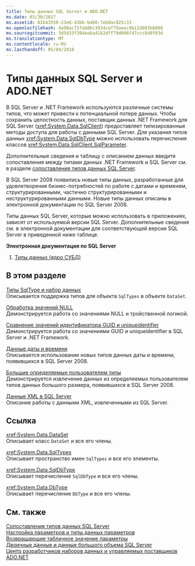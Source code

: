 ```yaml
---
title: Типы данных SQL Server и ADO.NET
ms.date: 03/30/2017
ms.assetid: 81b43550-23e8-43bb-b460-7eb8ac825c33
ms.openlocfilehash: da98ac72fab0bc3934cef79aeec9b12d003b6888
ms.sourcegitcommit: 3d5d33f384eeba41b2dff79d096f47ccc8d8f03d
ms.translationtype: MT
ms.contentlocale: ru-RU
ms.lasthandoff: 05/04/2018
---
```

# <a name="sql-server-data-types-and-adonet"></a>Типы данных SQL Server и ADO.NET
В SQL Server и .NET Framework используются различные системы типов, что может привести к потенциальной потере данных. Чтобы сохранить целостность данных, поставщик данных .NET Framework для SQL Server (<xref:System.Data.SqlClient>) предоставляет типизированные методы доступа для работы с данными SQL Server. Для указания типов данных <xref:System.Data.SqlDbType> можно использовать перечисления классов <xref:System.Data.SqlClient.SqlParameter>.  
  
 Дополнительные сведения и таблицу с описанием данных введите сопоставления между типами данных .NET Framework и SQL Server см. в разделе [сопоставления типов данных SQL Server](../../../../../docs/framework/data/adonet/sql-server-data-type-mappings.md).  
  
 В SQL Server 2008 появились новые типы данных, разработанные для удовлетворения бизнес-потребностей по работе с датами и временем, структурированными, частично структурированными и неструктурированными данными. Новые типы данных описаны в электронной документации по SQL Server 2008.  
  
 Типы данных SQL Server, которые можно использовать в приложениях, зависят от используемой версии SQL Server. Дополнительные сведения см. в электронной документации для соответствующей версии SQL Server в приведенной ниже таблице.  
  
 **Электронная документация по SQL Server**  
  
1.  [Типы данных (ядро СУБД)](http://go.microsoft.com/fwlink/?LinkID=107468)  
  
## <a name="in-this-section"></a>В этом разделе  
 [Типы SqlType и набор данных](../../../../../docs/framework/data/adonet/sql/sqltypes-and-the-dataset.md)  
 Описывается поддержка типов для объекта `SqlTypes` в объекте `DataSet`.  
  
 [Обработка значений NULL](../../../../../docs/framework/data/adonet/sql/handling-null-values.md)  
 Демонстрируется работа со значениями NULL и тройственной логикой.  
  
 [Сравнение значений идентификатора GUID и uniqueidentifier](../../../../../docs/framework/data/adonet/sql/comparing-guid-and-uniqueidentifier-values.md)  
 Демонстрируется работа со значениями GUID и uniqueidentifier в SQL Server и .NET Framework.  
  
 [Данные даты и времени](../../../../../docs/framework/data/adonet/sql/date-and-time-data.md)  
 Описывается использование новых типов данных даты и времени, появившихся в SQL Server 2008.  
  
 [Большие определяемые пользователем типы](../../../../../docs/framework/data/adonet/sql/large-udts.md)  
 Демонстрируется извлечение данных из определяемых пользователем типов данных большого размера, появившихся в SQL Server 2008.  
  
 [Данные XML в SQL Server](../../../../../docs/framework/data/adonet/sql/xml-data-in-sql-server.md)  
 Описание работы с данными XML, извлеченными из SQL Server.  
  
## <a name="reference"></a>Ссылка  
 <xref:System.Data.DataSet>  
 Описывает класс `DataSet` и все его члены.  
  
 <xref:System.Data.SqlTypes>  
 Описывает пространство имен `SqlTypes` и все его элементы.  
  
 <xref:System.Data.SqlDbType>  
 Описывает перечисление `SqlDbType` и все его члены.  
  
 <xref:System.Data.DbType>  
 Описывает перечисление `DbType` и все его члены.  
  
## <a name="see-also"></a>См. также  
 [Сопоставления типов данных SQL Server](../../../../../docs/framework/data/adonet/sql-server-data-type-mappings.md)  
 [Настройка параметров и типы данных параметров](../../../../../docs/framework/data/adonet/configuring-parameters-and-parameter-data-types.md)  
 [Возвращающие табличное значение параметры](../../../../../docs/framework/data/adonet/sql/table-valued-parameters.md)  
 [Двоичные данные и данные большого объема SQL Server](../../../../../docs/framework/data/adonet/sql/sql-server-binary-and-large-value-data.md)  
 [Центр разработчиков наборов данных и управляемых поставщиков ADO.NET](http://go.microsoft.com/fwlink/?LinkId=217917)
